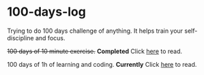 # 100-days-log

Trying to do 100 days challenge of anything. It helps train your self-discipline and focus.

~~100 days of 10 minute exercise.~~ **Completed** Click [here](https://medium.com/@muhamad_haris/how-i-finished-my-100-day-exercise-challenge-8a85a4f7272c) to read.

100 days of 1h of learning and coding. **Currently** Click [here](https://github.com/happyharis/100-days-log/blob/master/R1_Code_2018.md) to read.
